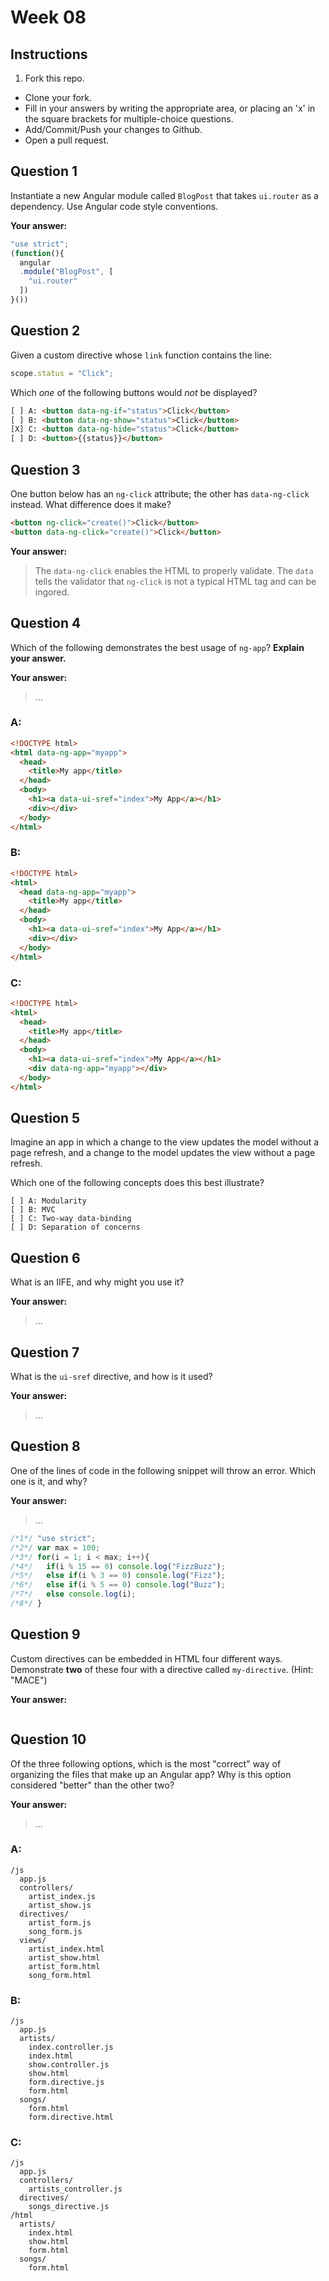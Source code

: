 # Week 08

## Instructions

1. Fork this repo.
- Clone your fork.
- Fill in your answers by writing the appropriate area, or placing an 'x' in the square brackets for multiple-choice questions.
- Add/Commit/Push your changes to Github.
- Open a pull request.

## Question 1

Instantiate a new Angular module called `BlogPost` that takes `ui.router` as a dependency. Use Angular code style conventions.

**Your answer:**
```js
"use strict";
(function(){
  angular
  .module("BlogPost", [
    "ui.router"
  ])
}())

```

## Question 2

Given a custom directive whose `link` function contains the line:

```js
scope.status = "Click";
```

Which *one* of the following buttons would *not* be displayed?

```html
[ ] A: <button data-ng-if="status">Click</button>
[ ] B: <button data-ng-show="status">Click</button>
[X] C: <button data-ng-hide="status">Click</button>
[ ] D: <button>{{status}}</button>
```

## Question 3

One button below has an `ng-click` attribute; the other has `data-ng-click` instead. What difference does it make?

```html
<button ng-click="create()">Click</button>
<button data-ng-click="create()">Click</button>
```

**Your answer:**

> The `data-ng-click` enables the HTML to properly validate. The `data` tells the validator that `ng-click` is not a typical HTML tag and can be ingored.

## Question 4

Which of the following demonstrates the best usage of `ng-app`? **Explain your answer.**

**Your answer:**

> ...

### A:
```html
<!DOCTYPE html>
<html data-ng-app="myapp">
  <head>
    <title>My app</title>
  </head>
  <body>
    <h1><a data-ui-sref="index">My App</a></h1>
    <div></div>
  </body>
</html>
```

### B:
```html
<!DOCTYPE html>
<html>
  <head data-ng-app="myapp">
    <title>My app</title>
  </head>
  <body>
    <h1><a data-ui-sref="index">My App</a></h1>
    <div></div>
  </body>
</html>
```

### C:
```html
<!DOCTYPE html>
<html>
  <head>
    <title>My app</title>
  </head>
  <body>
    <h1><a data-ui-sref="index">My App</a></h1>
    <div data-ng-app="myapp"></div>
  </body>
</html>
```

## Question 5

Imagine an app in which a change to the view updates the model without a page refresh, and a change to the model updates the view without a page refresh.

Which one of the following concepts does this best illustrate?

```
[ ] A: Modularity
[ ] B: MVC
[ ] C: Two-way data-binding
[ ] D: Separation of concerns
```

## Question 6

What is an IIFE, and why might you use it?

**Your answer:**

> ...

## Question 7

What is the `ui-sref` directive, and how is it used?

**Your answer:**

> ...

## Question 8

One of the lines of code in the following snippet will throw an error. Which one is it, and why?

**Your answer:**

> ...

```js
/*1*/ "use strict";
/*2*/ var max = 100;
/*3*/ for(i = 1; i < max; i++){
/*4*/   if(i % 15 == 0) console.log("FizzBuzz");
/*5*/   else if(i % 3 == 0) console.log("Fizz");
/*6*/   else if(i % 5 == 0) console.log("Buzz");
/*7*/   else console.log(i);
/*8*/ }
```

## Question 9

Custom directives can be embedded in HTML four different ways. Demonstrate **two** of these four with a directive called `my-directive`. (Hint: "MACE")

**Your answer:**
```html

```

## Question 10

Of the three following options, which is the most "correct" way of organizing the files that make up an Angular app? Why is this option considered "better" than the other two?

**Your answer:**

> ...


### A:
```
/js
  app.js
  controllers/
    artist_index.js
    artist_show.js
  directives/
    artist_form.js
    song_form.js
  views/
    artist_index.html
    artist_show.html
    artist_form.html
    song_form.html
```

### B:
```
/js
  app.js
  artists/
    index.controller.js
    index.html
    show.controller.js
    show.html
    form.directive.js
    form.html
  songs/
    form.html
    form.directive.html
```

### C:
```
/js
  app.js
  controllers/
    artists_controller.js
  directives/
    songs_directive.js
/html
  artists/
    index.html
    show.html
    form.html
  songs/
    form.html
```
